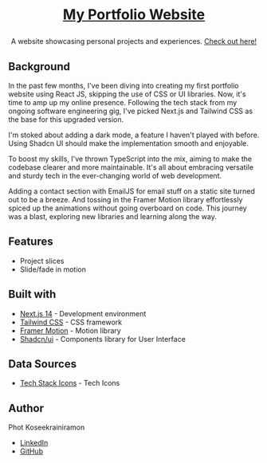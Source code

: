 # <p align="center"><a href="https://chillflix-phot.vercel.app/">My Portfolio Website</a></p>

<p align="center">A website showcasing personal projects and experiences. <a href="https://photkosee.github.io/next-portfolio/">Check out here!</a></p>

## Background

In the past few months, I've been diving into creating my first portfolio website using React JS, skipping the use of CSS or UI libraries. Now, it's time to amp up my online presence. Following the tech stack from my ongoing software engineering gig, I've picked Next.js and Tailwind CSS as the base for this upgraded version.

I'm stoked about adding a dark mode, a feature I haven't played with before. Using Shadcn UI should make the implementation smooth and enjoyable.

To boost my skills, I've thrown TypeScript into the mix, aiming to make the codebase clearer and more maintainable. It's all about embracing versatile and sturdy tech in the ever-changing world of web development.

Adding a contact section with EmailJS for email stuff on a static site turned out to be a breeze. And tossing in the Framer Motion library effortlessly spiced up the animations without going overboard on code. This journey was a blast, exploring new libraries and learning along the way.

## Features

- Project slices
- Slide/fade in motion

## Built with

- [Next.js 14](https://nextjs.org/) - Development environment
- [Tailwind CSS](https://tailwindcss.com/) - CSS framework
- [Framer Motion](https://www.framer.com/motion/) - Motion library
- [Shadcn/ui](https://nextui.org/) - Components library for User Interface

## Data Sources

- [Tech Stack Icons](https://www.tech-stack-icons.com/) - Tech Icons

## Author
Phot Koseekrainiramon
- [LinkedIn](https://www.linkedin.com/in/phot-kosee/)
- [GitHub](https://github.com/photkosee)

